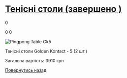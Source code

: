 # [Тенісні столи (завершено )](/info/for-grads/тенісні-столи/)

0

0
0

![Pingpong Table Gk5](/images/info/for-grads/тенісні-столи/pingpong-table-gk5.jpg)

Тенісні столи Golden Kontact - 5 (2 шт.)

Загальна вартість: 3910 грн

<!-- <form action="/%D0%B4%D0%BB%D1%8F-%D0%B2%D0%B8%D0%BF%D1%83%D1%81%D0%BA%D0%BD%D0%B8%D0%BA%D1%96%D0%B2/%D1%82%D0%B5%D0%BD%D1%96%D1%81%D0%BD%D1%96-%D1%81%D1%82%D0%BE%D0%BB%D0%B8" class="donateform" enctype="multipart/form-data" method="post"><input id="Email" name="Email" placeholder="email@domain.com" type="email" value="" /><input id="Name" name="Name" placeholder="Вася Пупкін" type="text" value="" /><input type="number" id="Amount" name="Amount" placeholder="100 UAH" />
<input type="hidden" id="ProjectId" name="ProjectId" value="1182" />
<input type="hidden" id="Subscribe" name="Subscribe" value="fasle" />
<input type="submit" value="Зробити внесок" />
<input name='ufprt' type='hidden' value='F346CCEA84DB77FF44088885C35AB194F5DA41EEF8B1E96E5598017F91625CDDE0AD73F7859D2807DE4A94B8A7D8D3EE98564A5BF4677402F6D824354132CFF151E219769BC2D80BC983457C6E5A37D187F4C1219C23FA1E3948D62D3294F6AA88C6200822B49C206D9A95E3C91C3643E33C7BE7F1A5DCB5E39F0DAE9CEFF252FDCB5757ECFF03F8FC49BAF6C00D824D' /></form> -->

[Повернутись назад](/info/for-grads/)
